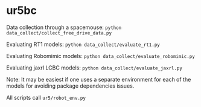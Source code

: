 # ur5bc

Data collection through a spacemouse: ``python data_collect/collect_free_drive_data.py``

Evaluating RT1 models: ``python data_collect/evaluate_rt1.py``

Evaluating Robomimic models: ``python data_collect/evaluate_robomimic.py`` 

Evaluating jaxrl LCBC models: ``python data_collect/evaluate_jaxrl.py`` 

Note: It may be easiest if one uses a separate environment for each of the models for avoiding package dependencies issues.

All scripts call ``ur5/robot_env.py``